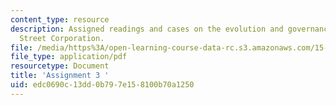 ```yaml
---
content_type: resource
description: Assigned readings and cases on the evolution and governance of State
  Street Corporation.
file: /media/https%3A/open-learning-course-data-rc.s3.amazonaws.com/15-598-it-and-business-transformation-spring-2003/edc0690c13dd0b797e158100b70a1250_assignment3.pdf
file_type: application/pdf
resourcetype: Document
title: 'Assignment 3 '
uid: edc0690c-13dd-0b79-7e15-8100b70a1250
---
```

